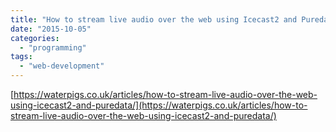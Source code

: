 ```yaml
---
title: "How to stream live audio over the web using Icecast2 and Puredata"
date: "2015-10-05"
categories: 
  - "programming"
tags: 
  - "web-development"
---
```


[https://waterpigs.co.uk/articles/how-to-stream-live-audio-over-the-web-using-icecast2-and-puredata/](https://waterpigs.co.uk/articles/how-to-stream-live-audio-over-the-web-using-icecast2-and-puredata/)

